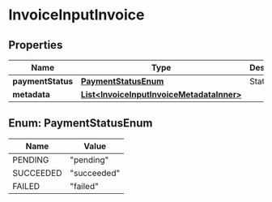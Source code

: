 

# InvoiceInputInvoice


## Properties

| Name | Type | Description | Notes |
|------------ | ------------- | ------------- | -------------|
|**paymentStatus** | [**PaymentStatusEnum**](#PaymentStatusEnum) | Status |  [optional] |
|**metadata** | [**List&lt;InvoiceInputInvoiceMetadataInner&gt;**](InvoiceInputInvoiceMetadataInner.md) |  |  [optional] |



## Enum: PaymentStatusEnum

| Name | Value |
|---- | -----|
| PENDING | &quot;pending&quot; |
| SUCCEEDED | &quot;succeeded&quot; |
| FAILED | &quot;failed&quot; |



